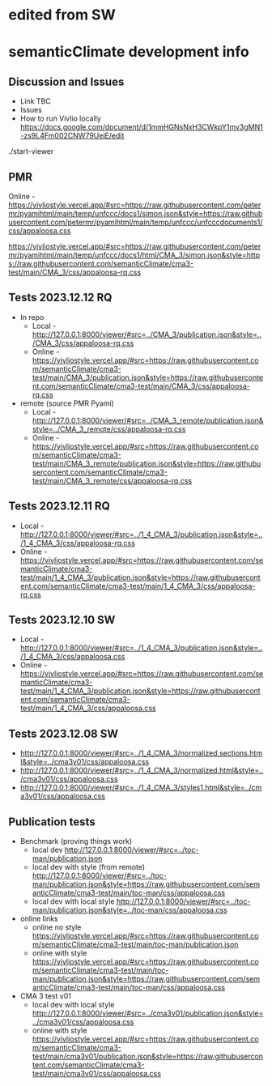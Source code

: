 # edited from SW

# semanticClimate development info

## Discussion and Issues

  - Link TBC
  - Issues
  - How to run Vivlio locally https://docs.google.com/document/d/1mmHGNsNxH3CWkpY1mv3gMN1-zs9L4Fm002CNW79UeiE/edit

./start-viewer

## PMR
Online - https://vivliostyle.vercel.app/#src=https://raw.githubusercontent.com/petermr/pyamihtml/main/temp/unfccc/docs1/simon.json&style=https://raw.githubusercontent.com/petermr/pyamihtml/main/temp/unfccc/unfcccdocuments1/css/appaloosa.css

https://vivliostyle.vercel.app/#src=https://raw.githubusercontent.com/petermr/pyamihtml/main/temp/unfccc/docs1/html/CMA_3/simon.json&style=https://raw.githubusercontent.com/semanticClimate/cma3-test/main/CMA_3/css/appaloosa-rq.css


## Tests 2023.12.12 RQ

- In repo 
  - Local - http://127.0.0.1:8000/viewer/#src=../CMA_3/publication.json&style=../CMA_3/css/appaloosa-rq.css
  - Online - https://vivliostyle.vercel.app/#src=https://raw.githubusercontent.com/semanticClimate/cma3-test/main/CMA_3/publication.json&style=https://raw.githubusercontent.com/semanticClimate/cma3-test/main/CMA_3/css/appaloosa-rq.css
- remote (source PMR Pyami) 
  - Local - http://127.0.0.1:8000/viewer/#src=../CMA_3_remote/publication.json&style=../CMA_3_remote/css/appaloosa-rq.css
  - Online - https://vivliostyle.vercel.app/#src=https://raw.githubusercontent.com/semanticClimate/cma3-test/main/CMA_3_remote/publication.json&style=https://raw.githubusercontent.com/semanticClimate/cma3-test/main/CMA_3_remote/css/appaloosa-rq.css
## Tests 2023.12.11 RQ

- Local - http://127.0.0.1:8000/viewer/#src=../1_4_CMA_3/publication.json&style=../1_4_CMA_3/css/appaloosa-rq.css
- Online - https://vivliostyle.vercel.app/#src=https://raw.githubusercontent.com/semanticClimate/cma3-test/main/1_4_CMA_3/publication.json&style=https://raw.githubusercontent.com/semanticClimate/cma3-test/main/1_4_CMA_3/css/appaloosa-rq.css   


## Tests 2023.12.10 SW

  - Local - http://127.0.0.1:8000/viewer/#src=../1_4_CMA_3/publication.json&style=../1_4_CMA_3/css/appaloosa.css
  - Online - https://vivliostyle.vercel.app/#src=https://raw.githubusercontent.com/semanticClimate/cma3-test/main/1_4_CMA_3/publication.json&style=https://raw.githubusercontent.com/semanticClimate/cma3-test/main/1_4_CMA_3/css/appaloosa.css
  
## Tests 2023.12.08 SW

  - http://127.0.0.1:8000/viewer/#src=../1_4_CMA_3/normalized.sections.html&style=../cma3v01/css/appaloosa.css
  - http://127.0.0.1:8000/viewer/#src=../1_4_CMA_3/normalized.html&style=../cma3v01/css/appaloosa.css
  - http://127.0.0.1:8000/viewer/#src=../1_4_CMA_3/styles1.html&style=../cma3v01/css/appaloosa.css

## Publication tests

  - Benchmark (proving things work)
    - local dev http://127.0.0.1:8000/viewer/#src=../toc-man/publication.json 
    - local dev with style (from remote) http://127.0.0.1:8000/viewer/#src=../toc-man/publication.json&style=https://raw.githubusercontent.com/semanticClimate/cma3-test/main/toc-man/css/appaloosa.css
    - local dev with local style http://127.0.0.1:8000/viewer/#src=../toc-man/publication.json&style=../toc-man/css/appaloosa.css
  - online links 
    - online no style https://vivliostyle.vercel.app/#src=https://raw.githubusercontent.com/semanticClimate/cma3-test/main/toc-man/publication.json
    - online with style https://vivliostyle.vercel.app/#src=https://raw.githubusercontent.com/semanticClimate/cma3-test/main/toc-man/publication.json&style=https://raw.githubusercontent.com/semanticClimate/cma3-test/main/toc-man/css/appaloosa.css  
  - CMA 3 test v01
    - local dev with local style http://127.0.0.1:8000/viewer/#src=../cma3v01/publication.json&style=../cma3v01/css/appaloosa.css
    - online with style https://vivliostyle.vercel.app/#src=https://raw.githubusercontent.com/semanticClimate/cma3-test/main/cma3v01/publication.json&style=https://raw.githubusercontent.com/semanticClimate/cma3-test/main/cma3v01/css/appaloosa.css 
